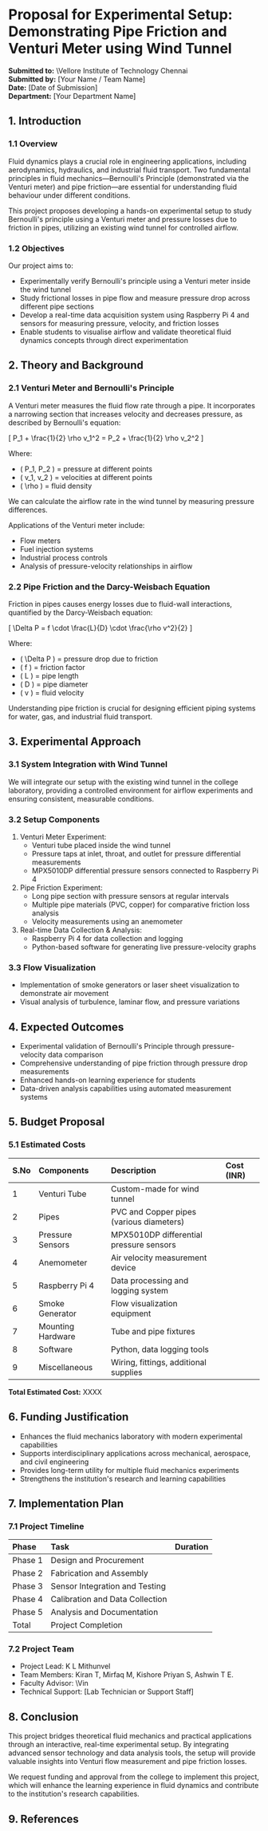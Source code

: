 
# **Proposal for Experimental Setup: Demonstrating Pipe Friction and Venturi Meter using Wind Tunnel**

 **Submitted to:** \Vellore Institute of Technology Chennai\
 **Submitted by:** \[Your Name / Team Name\]  
 **Date:** \[Date of Submission\]  
 **Department:** \[Your Department Name\]

## **1\. Introduction**

### **1.1 Overview**

Fluid dynamics plays a crucial role in engineering applications, including aerodynamics, hydraulics, and industrial fluid transport. Two fundamental principles in fluid mechanics—Bernoulli's Principle (demonstrated via the Venturi meter) and pipe friction—are essential for understanding fluid behaviour under different conditions.

This project proposes developing a hands-on experimental setup to study Bernoulli's principle using a Venturi meter and pressure losses due to friction in pipes, utilizing an existing wind tunnel for controlled airflow.

### **1.2 Objectives**

Our project aims to:

* Experimentally verify Bernoulli's principle using a Venturi meter inside the wind tunnel  
* Study frictional losses in pipe flow and measure pressure drop across different pipe sections  
* Develop a real-time data acquisition system using Raspberry Pi 4 and sensors for measuring pressure, velocity, and friction losses  
* Enable students to visualise airflow and validate theoretical fluid dynamics concepts through direct experimentation

## **2\. Theory and Background**

### **2.1 Venturi Meter and Bernoulli's Principle**

A Venturi meter measures the fluid flow rate through a pipe. It incorporates a narrowing section that increases velocity and decreases pressure, as described by Bernoulli's equation:

\[ P\_1 \+ \\frac{1}{2} \\rho v\_1^2 \= P\_2 \+ \\frac{1}{2} \\rho v\_2^2 \]

Where:

* ( P\_1, P\_2 ) \= pressure at different points  
* ( v\_1, v\_2 ) \= velocities at different points  
* ( \\rho ) \= fluid density

We can calculate the airflow rate in the wind tunnel by measuring pressure differences.

Applications of the Venturi meter include:

* Flow meters  
* Fuel injection systems  
* Industrial process controls  
* Analysis of pressure-velocity relationships in airflow

### **2.2 Pipe Friction and the Darcy-Weisbach Equation**

Friction in pipes causes energy losses due to fluid-wall interactions, quantified by the Darcy-Weisbach equation:

\[ \\Delta P \= f \\cdot \\frac{L}{D} \\cdot \\frac{\\rho v^2}{2} \]

Where:

* ( \\Delta P ) \= pressure drop due to friction  
* ( f ) \= friction factor  
* ( L ) \= pipe length  
* ( D ) \= pipe diameter  
* ( v ) \= fluid velocity

Understanding pipe friction is crucial for designing efficient piping systems for water, gas, and industrial fluid transport.

## **3\. Experimental Approach**

### **3.1 System Integration with Wind Tunnel**

We will integrate our setup with the existing wind tunnel in the college laboratory, providing a controlled environment for airflow experiments and ensuring consistent, measurable conditions.

### **3.2 Setup Components**

1. Venturi Meter Experiment:  
   * Venturi tube placed inside the wind tunnel  
   * Pressure taps at inlet, throat, and outlet for pressure differential measurements  
   * MPX5010DP differential pressure sensors connected to Raspberry Pi 4  
2. Pipe Friction Experiment:  
   * Long pipe section with pressure sensors at regular intervals  
   * Multiple pipe materials (PVC, copper) for comparative friction loss analysis  
   * Velocity measurements using an anemometer  
3. Real-time Data Collection & Analysis:  
   * Raspberry Pi 4 for data collection and logging  
   * Python-based software for generating live pressure-velocity graphs

### **3.3 Flow Visualization**

* Implementation of smoke generators or laser sheet visualization to demonstrate air movement  
* Visual analysis of turbulence, laminar flow, and pressure variations

## **4\. Expected Outcomes**

* Experimental validation of Bernoulli's Principle through pressure-velocity data comparison  
* Comprehensive understanding of pipe friction through pressure drop measurements  
* Enhanced hands-on learning experience for students  
* Data-driven analysis capabilities using automated measurement systems

## **5\. Budget Proposal**

### **5.1 Estimated Costs**

| S.No | Components | Description | Cost (INR) |
| :---- | :---- | :---- | :---- |
| 1 | Venturi Tube | Custom-made for wind tunnel |  |
| 2 | Pipes | PVC and Copper pipes (various diameters) |  |
| 3 | Pressure Sensors | MPX5010DP differential pressure sensors |  |
| 4 | Anemometer | Air velocity measurement device |  |
| 5 | Raspberry Pi 4 | Data processing and logging system |  |
| 6 | Smoke Generator | Flow visualization equipment |  |
| 7 | Mounting Hardware | Tube and pipe fixtures |  |
| 8 | Software | Python, data logging tools |  |
| 9 | Miscellaneous | Wiring, fittings, additional supplies |  |

**Total Estimated Cost:** XXXX

## **6\. Funding Justification**

* Enhances the fluid mechanics laboratory with modern experimental capabilities  
* Supports interdisciplinary applications across mechanical, aerospace, and civil engineering  
* Provides long-term utility for multiple fluid mechanics experiments  
* Strengthens the institution's research and learning capabilities

## **7\. Implementation Plan**

### **7.1 Project Timeline**

| Phase | Task | Duration |
| :---- | :---- | :---- |
| Phase 1 | Design and Procurement |  |
| Phase 2 | Fabrication and Assembly |  |
| Phase 3 | Sensor Integration and Testing |  |
| Phase 4 | Calibration and Data Collection |  |
| Phase 5 | Analysis and Documentation |  |
| Total | Project Completion |  |

### **7.2 Project Team**

* Project Lead: K L Mithunvel  
* Team Members: Kiran T, Mirfaq M, Kishore Priyan S, Ashwin T E.  
* Faculty Advisor: \Vin 
* Technical Support: \[Lab Technician or Support Staff\]

## **8\. Conclusion**

This project bridges theoretical fluid mechanics and practical applications through an interactive, real-time experimental setup. By integrating advanced sensor technology and data analysis tools, the setup will provide valuable insights into Venturi flow measurement and pipe friction losses.

We request funding and approval from the college to implement this project, which will enhance the learning experience in fluid dynamics and contribute to the institution's research capabilities.

## **9\. References**

